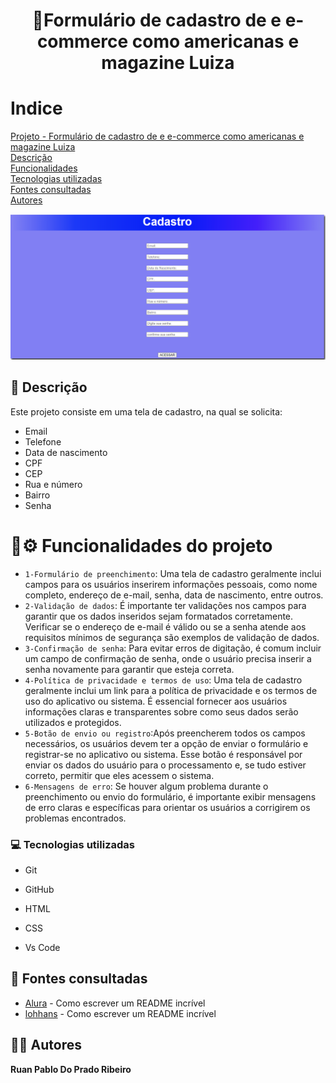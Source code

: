 <h1 align="center"> 🚀Formulário de cadastro de e e-commerce como americanas e magazine Luiza</h1>

# Indice

 

[Projeto - Formulário de cadastro de e e-commerce como americanas e magazine Luiza](#projeto---portif%C3%B3lio-para-a-escrita-do-readme)  
[Descrição](#descri%C3%A7%C3%A3o)  
[Funcionalidades](#funcionalidades)  
[Tecnologias utilizadas](#tecnologias-utilizadas)  
[Fontes consultadas](#fontes-consultadas)  
[Autores](#autores)  

![image](img/tela%20cadastro.png)

## 📝 Descrição
Este projeto consiste em uma tela de cadastro, na qual se solicita:
* Email
* Telefone
* Data de nascimento
* CPF
* CEP
* Rua e número 
* Bairro
* Senha
# :hammer:⚙️ Funcionalidades do projeto

- `1-Formulário de preenchimento`: Uma tela de cadastro geralmente inclui campos para os usuários inserirem informações pessoais, como nome completo, endereço de e-mail, senha, data de nascimento, entre outros.
- `2-Validação de dados`: É importante ter validações nos campos para garantir que os dados inseridos sejam formatados corretamente. Verificar se o endereço de e-mail é válido ou se a senha atende aos requisitos mínimos de segurança são exemplos de validação de dados.
- `3-Confirmação de senha`: Para evitar erros de digitação, é comum incluir um campo de confirmação de senha, onde o usuário precisa inserir a senha novamente para garantir que esteja correta.
- `4-Política de privacidade e termos de uso`: Uma tela de cadastro geralmente inclui um link para a política de privacidade e os termos de uso do aplicativo ou sistema. É essencial fornecer aos usuários informações claras e transparentes sobre como seus dados serão utilizados e protegidos.
- `5-Botão de envio ou registro`:Após preencherem todos os campos necessários, os usuários devem ter a opção de enviar o formulário e registrar-se no aplicativo ou sistema. Esse botão é responsável por enviar os dados do usuário para o processamento e, se tudo estiver correto, permitir que eles acessem o sistema.
- `6-Mensagens de erro`: Se houver algum problema durante o preenchimento ou envio do formulário, é importante exibir mensagens de erro claras e específicas para orientar os usuários a corrigirem os problemas encontrados.

### 💻 Tecnologias utilizadas

- Git  

- GitHub  

- HTML  

- CSS  

- Vs Code   

 
## 🔎 Fontes consultadas

* [Alura](https://www.alura.com.br/artigos/escrever-bom-readme) - Como escrever um README incrível
* [lohhans](https://gist.github.com/lohhans/f8da0b147550df3f96914d3797e9fb89) - Como escrever um README incrível

## 🙎🏽 Autores

**Ruan Pablo Do Prado Ribeiro**

